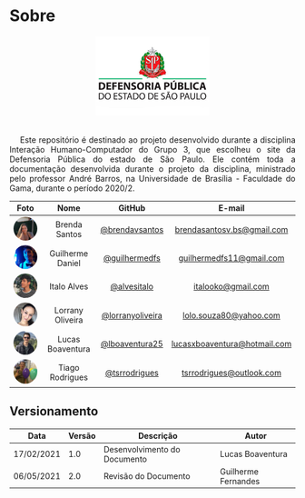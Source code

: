 # Sobre

<!-- <div align="center">
  <img src= "docs/assets/logos/Promobit.png"/>
</div>
<br /> -->
<div>
  <center>
  <img width=200  src="./assets/planejamento/logos/defensoria-logo.jpg"/>
</div>
</br>

<p align='justify'> &emsp; Este repositório é destinado ao projeto desenvolvido durante a disciplina Interação Humano-Computador do Grupo 3, que escolheu o site da Defensoria Pública do estado de São Paulo. Ele contém toda a documentação desenvolvida durante o projeto da disciplina, ministrado pelo professor André Barros, na Universidade de Brasília - Faculdade do Gama, durante o período 2020/2.</p>

|                                         Foto                                         |       Nome       |               GitHub               |            E-mail            |
| :----------------------------------------------------------------------------------: | :--------------: | :--------------------------------: | :--------------------------: |
|  <img width=100 style="border-radius:50%" src="./assets/integrantes/brenda.jpeg"/>   |  Brenda Santos   |  [@brendavsantos][brenda-github]   |  brendasantosv.bs@gmail.com  |
| <img width=100 style="border-radius:50%" src="./assets/integrantes/guilherme.jpeg"/> | Guilherme Daniel |    [@guilhermedfs][guilherme-github]         |   guilhermedfs11@gmail.com   |
|   <img width=100 style="border-radius:50%" src="./assets/integrantes/italo.jpeg"/>   |   Italo Alves    |    [@alvesitalo][italo-github]     |      italooko@gmail.com      |
|  <img width=100 style="border-radius:50%" src="./assets/integrantes/lorrany.jpeg"/>  | Lorrany Oliveira | [@lorranyoliveira][lorrany-github] |    lolo.souza80@yahoo.com    |
|   <img width=100 style="border-radius:50%" src="./assets/integrantes/lucas.png"/>    | Lucas Boaventura |   [@lboaventura25][lucas-github]   | lucasxboaventura@hotmail.com |
|   <img width=100 style="border-radius:50%" src="./assets/integrantes/tiago.jpeg"/>   | Tiago Rodrigues  |   [@tsrrodrigues][tiago-github]    |   tsrrodrigues@outlook.com   |

[brenda-github]: https://github.com/brendavsantos
[guilherme-github]: https://github.com/guilhermedfs
[italo-github]: https://github.com/italooko@gmail.com
[lucas-github]: https://github.com/lboaventura25
[lorrany-github]: https://github.com/lorranyoliveira
[tiago-github]: https://github.com/tsrrodrigues

## Versionamento

| Data       | Versão | Descrição                    | Autor            |
| ---------- | ------ | ---------------------------- | ---------------- |
| 17/02/2021 | 1.0    | Desenvolvimento do Documento | Lucas Boaventura |
| 06/05/2021 | 2.0    | Revisão do Documento         | Guilherme Fernandes|
